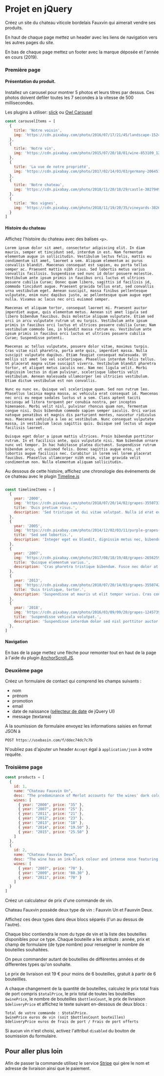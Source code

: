 
# Projet en jQuery

Créez un site du chateau viticole bordelais Fauxvin qui aimerait vendre ses produits. 

En haut de chaque page mettez un header avec les liens de navigation vers les autres pages du site.

En bas de chaque page mettez un footer avec la marque déposée et l'année en cours (2019).

### Première page

#### Présentation du produit.

Installez un carousel pour montrer 5 photos et leurs titres par dessus. Ces photos doivent defiler toutes les 7 secondes à la vitesse de 500 millisecondes.

Les plugins à utiliser: [slick](http://kenwheeler.github.io/slick/) ou [Owl Carousel](https://owlcarousel2.github.io/OwlCarousel2/)

```js
const carouselItems = [
  {
    title: 'Notre voisin',
    img: 'https://cdn.pixabay.com/photo/2016/07/17/21/45/landscape-1524808_1280.jpg'
  },
  {
    title: 'Notre vin',
    img: 'https://cdn.pixabay.com/photo/2015/07/20/18/01/wine-853109_1280.jpg'
  },
  {
    title: 'La vue de notre propriété',
    img: 'https://cdn.pixabay.com/photo/2017/02/14/03/03/germany-2064517_1280.jpg'
  },
  {
    title: 'Notre chateau',
    img: 'https://cdn.pixabay.com/photo/2018/11/20/18/29/castle-3827949_1280.jpg'
  },
  {
    title: 'Nos vignes',
    img: 'https://cdn.pixabay.com/photo/2018/11/19/20/35/vineyards-3826012_1280.jpg'
  }
] 
```

#### Histoire du chateau

Affichez l'histoire du chateau avec des balises `<p>`.

```
Lorem ipsum dolor sit amet, consectetur adipiscing elit. In diam mauris, semper et tincidunt sed, interdum in est. Nam fermentum elementum augue in sollicitudin. Vestibulum lectus felis, mattis eu condimentum sit amet, laoreet a sem. Aliquam elementum ac purus convallis blandit. Maecenas consequat est sapien, eu porta tellus semper ac. Praesent mattis nibh risus. Sed lobortis metus varius convallis facilisis. Suspendisse sed nunc id dolor posuere molestie. Vestibulum ante ipsum primis in faucibus orci luctus et ultrices posuere cubilia Curae; Donec quam libero, sagittis id facilisis id, commodo tincidunt augue. Praesent gravida tellus erat, sed convallis urna vestibulum eget. Aenean suscipit, massa finibus pellentesque vulputate, enim nunc dapibus justo, ac pellentesque quam augue eget nulla. Vivamus ac lacus nec orci euismod semper.

Maecenas et aliquam tortor, consequat laoreet mi. Praesent auctor imperdiet augue, quis elementum metus. Aenean sit amet ligula sed libero bibendum faucibus. Duis molestie aliquam vulputate. Etiam sed orci in arcu vulputate rutrum ut eu turpis. Vestibulum ante ipsum primis in faucibus orci luctus et ultrices posuere cubilia Curae; Nam vestibulum commodo leo, in blandit massa rutrum eu. Vestibulum ante ipsum primis in faucibus orci luctus et ultrices posuere cubilia Curae; Suspendisse potenti.

Maecenas ac tellus vulputate, posuere dolor vitae, maximus turpis. Cras vitae nisl pharetra, porta ante quis, imperdiet massa. Nulla suscipit vulputate dapibus. Etiam feugiat consequat malesuada. Ut mollis sit amet leo vel scelerisque. Phasellus interdum felis tellus. Ut placerat magna vitae suscipit viverra. Vestibulum blandit pharetra tortor, et aliquet metus iaculis nec. Nam nec ligula velit. Morbi dignissim lectus in diam pulvinar, scelerisque lobortis velit vestibulum. Aenean malesuada ullamcorper leo ultricies vestibulum. Etiam dictum vestibulum est non convallis.

Nunc eu nunc ex. Quisque vel scelerisque quam. Sed non rutrum leo. Phasellus lacinia magna massa, ac vehicula erat consequat id. Maecenas nec orci eu neque sodales luctus ut a sem. Class aptent taciti sociosqu ad litora torquent per conubia nostra, per inceptos himenaeos. Morbi velit nisl, pulvinar rhoncus quam non, fermentum congue nisi. Duis bibendum commodo sapien semper iaculis. Orci varius natoque penatibus et magnis dis parturient montes, nascetur ridiculus mus. Maecenas vehicula a leo ac vestibulum. Nunc consequat vulputate massa, in vestibulum lacus sagittis quis. Quisque sed lectus ut augue facilisis laoreet.

Quisque eget dolor a ipsum mattis ultrices. Proin bibendum porttitor rutrum. In et facilisis ante, quis vulputate nisi. Nam bibendum ornare nunc vel tempor. In hac habitasse platea dictumst. Suspendisse rutrum bibendum arcu, ut euismod felis. Donec sagittis augue eros, ut lobortis augue facilisis nec. Curabitur in lorem vel lorem placerat faucibus. Phasellus ullamcorper nibh enim, vitae gravida velit condimentum non. Nulla elementum aliquam sollicitudin.
```

Au dessous de cette histoire, affichez une chronologie des événements de ce chateau avec le plugin [Timeline.js](https://ilkeryilmaz.github.io/timelinejs/)

```js

const timelineItems = [
  {
    year: '2000',
    img: 'https://cdn.pixabay.com/photo/2018/07/20/14/02/grapes-3550733__480.jpg',
    title: 'Duis pretium risus.',
    description: 'Sed tristique ut dui vitae volutpat. Nulla id erat eu risus sodales dignissim eget et sapien. Mauris dolor justo, tincidunt sed urna et, consectetur ultricies ipsum. Aliquam diam augue, suscipit quis euismod a, viverra eu sapien. Suspendisse sed venenatis est. Quisque mollis vulputate urna egestas consequat. Suspendisse potenti. Donec sed velit consequat, cursus velit at, ultricies eros.'
  },
  {
    year: '2005',
    img: 'https://cdn.pixabay.com/photo/2014/12/02/03/11/purple-grapes-553464__480.jpg',
    title: 'Sed sed lobortis.',
    description: 'Integer eget ex blandit, dignissim metus nec, bibendum turpis. Proin eu fermentum eros. Phasellus vulputate non justo eget pulvinar. Nunc bibendum ac leo at ullamcorper. Praesent sed ultrices tortor, et bibendum ante.'
  },
  {
    year: '2007',
    img: 'https://cdn.pixabay.com/photo/2017/08/18/19/48/grapes-2656259__480.jpg',
    title: 'Quisque elementum varius.',
    description: 'Cras pharetra tristique bibendum. Fusce nec dolor at orci viverra mollis. Interdum et malesuada fames ac ante ipsum primis in faucibus. Morbi lobortis, nunc nec tincidunt ultricies, nisi ligula blandit velit, vitae ornare neque arcu et sapien. Nullam ultricies magna lorem, nec mattis nulla volutpat in. Etiam eleifend congue maximus. Ut tristique mi quis ante tristique, in luctus ante interdum.'
  },
  {
    year: '2013',
    img: 'https://cdn.pixabay.com/photo/2018/07/20/14/03/grapes-3550742__480.jpg',
    title: 'Duis tristique, tortor.',
    description: 'Suspendisse at mauris ut elit tempor varius. Cras consectetur dolor in justo viverra, at tempor lectus sollicitudin. Nulla pellentesque tempus lectus, quis semper ipsum efficitur ut. Proin commodo tristique lobortis.'
  },
  {
    year: '2018',
    img: 'https://cdn.pixabay.com/photo/2016/03/09/09/20/grapes-1245739__480.jpg',
    title: 'Suspendisse vehicula volutpat.',
    description: 'Suspendisse interdum dolor sed nisl porttitor auctor. Donec sed lorem condimentum, malesuada lorem et, tincidunt justo. Mauris at vulputate elit. Aliquam erat dolor, porta non ullamcorper a, auctor in neque. Sed quis laoreet quam, sed consequat ex.'
  },
]

```

#### Navigation

En bas de la page mettez une flèche pour remonter tout en haut de la page à l'aide du plugin [AnchorScroll.JS](http://www.virgiliudiaconu.com/work/anchor-scroll).


### Deuxième page

Créez un formulaire de contact qui comprend les champs suivants :

+ nom
+ prénom
+ promotion
+ email
+ date de naissance ([sélecteur de date](https://jqueryui.com/datepicker/) de jQuery UI)
+ message (textarea)

A la soumission de formulaire envoyez les informations saisies en format JSON à 
```
POST https://usebasin.com/f/ddec74dc7c7b
```
N'oubliez pas d'ajouter un header `Accept` égal à `application/json` à votre requête.


### Troisième page

```js
const products = [
  {
    id: 1,
    name: "Chateau Fauxvin Un",
    desc: "The predominance of Merlot accounts for the wines' dark colour and red fruit aromas featuring oaky and spicy overtones. The wine starts out powerful and full-bodied on the palate, with a beautiful tannic structure, going on to reveal a long, fresh aftertaste.",
    wines: [
      { year: "2000", price: "35" },
      { year: "2007", price: "25" },
      { year: "2011", price: "21" },
      { year: "2012", price: "23" },
      { year: "2013", price: "18" },
      { year: "2014", price: "19.50" },
      { year: "2015", price: "25.50" }
    ]
  },
  {
    id: 2,
    name: "Chateau Fauxvin Deux",
    desc: "The wine has an ink-black colour and intense nose featuring concentrated fruit aromas combined with vanilla and toast. The bouquet follows through on the palate to reveal a rich, full-bodied wine with black-berry fruit and an impressively long, elegant aftertaste. The tannin is well-structured with a wonderful velvety texture.",
    wines: [
      { year: "2007", price: "70" },
      { year: "2009", price: "80.30" },
      { year: "2011", price: "70" }
    ]
  }
]
```

Créez un calculateur de prix d'une commande de vin.

Chateau Fauxvin possède deux type de vin : Fauxvin Un et Fauxvin Deux. 

Affichez ces deux types dans deux blocs séparés (l'un au dessus de l'autre).

Chaque bloc contiendra le nom du type de vin et la liste des bouteilles disponibles pour ce type. Chaque bouteille a les atributs : année, prix et champ de formulaire (de type nombre) pour renseigner le nombre de bouteilles souhaitées.

On peux commander autant de bouteilles de différentes années et de differentes types qu'on souhaite.

Le prix de livraison est 19 € pour moins de 6 bouteilles, gratuit à partir de 6 bouteillles.

A chaque changement de la quantité de bouteilles, calculez le prix total frais de port compris `$totalPrice`, le prix total de toutes les bouteilles `$winePrice`, le nombre de bouteilles `$bottlesCount`, le prix de livraison `$deliveryPrice` et affichez le texte suivant en-dessous de deux blocs :
```
Total de votre commande : $totalPrice.
$winePrice euros de vin (soit $bottlesCount bouteilles)
$deliveryPrice euros de frais de port / Frais de port offerts
```

Si aucun vin n'est choisi, activez l'attribut `disabled` du bouton de soumission du formulaire.

## Pour aller plus loin

Afin de passer la commande utilisez le service [Stripe](https://stripe.com/docs/stripe-js/reference) qui gère le nom et adresse de livraison ainsi que le paiement.



